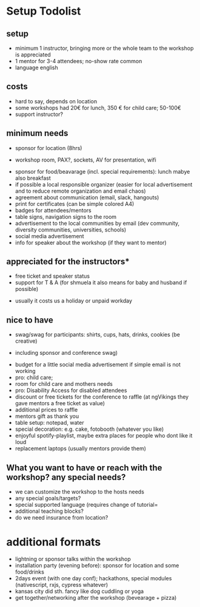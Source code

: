 # Setup Todolist

## setup
* minimum 1 instructor, bringing more or the whole team to the workshop is appreciated
* 1 mentor for 3-4 attendees; no-show rate common
* language english

## costs
* hard to say, depends on location
* some workshops had 20€ for lunch, 350 € for child care; 50-100€
* support instructor?

## minimum needs
- sponsor for location (8hrs)
* workshop room, PAX?, sockets, AV for presentation, wifi
- sponsor for food/beavarage (incl. special requirements): lunch mabye also breakfast
- if possible a local responsible organizer (easier for local advertisement and to reduce remote organization and email chaos)
- agreement about communication (email, slack, hangouts)
- print for certificates (can be simple colored A4)
- badges for attendees/mentors
- table signs, navigation signs to the room
- advertisement to the local communities by email (dev community, diversity communities, universities, schools)
- social media advertisement
- info for speaker about the workshop (if they want to mentor)

## appreciated for the instructors*
- free ticket and speaker status
- support for T & A (for shmuela it also means for baby and husband if possible)

* usually it costs us a holiday or unpaid workday

## nice to have
- swag/swag for participants: shirts, cups, hats, drinks, cookies (be creative)
* including sponsor and conference swag)
- budget for a little social media advertisement if simple email is not working
- pro: child care; 
- room for child care and mothers needs
- pro: Disability Access for disabled attendees
- discount or free tickets for the conference to raffle (at ngVikings they gave mentors a free ticket as value)
- additional prices to raffle
- mentors gift as thank you
- table setup: notepad, water
- special decoration: e.g. cake, fotobooth (whatever you like)
- enjoyful spotify-playlist, maybe extra places for people who dont like it loud
- replacement laptops (usually mentors provide them)

## What you want to have or reach with the workshop? any special needs? 
* we can customize the workshop to the hosts needs
* any special goals/targets?
* special supported language (requires change of tutorial=
* additional teaching blocks?
* do we need insurance from location?

# additional formats
- lightning or sponsor talks within the workshop
- installation party (evening before): sponsor for location and some food/drinks
- 2days event (with one day conf); hackathons, special modules (nativescript, rxjs, cypress whatever)
- kansas city did sth. fancy like dog cuddling or yoga
- get together/networking after the workshop (bevearage + pizza)
